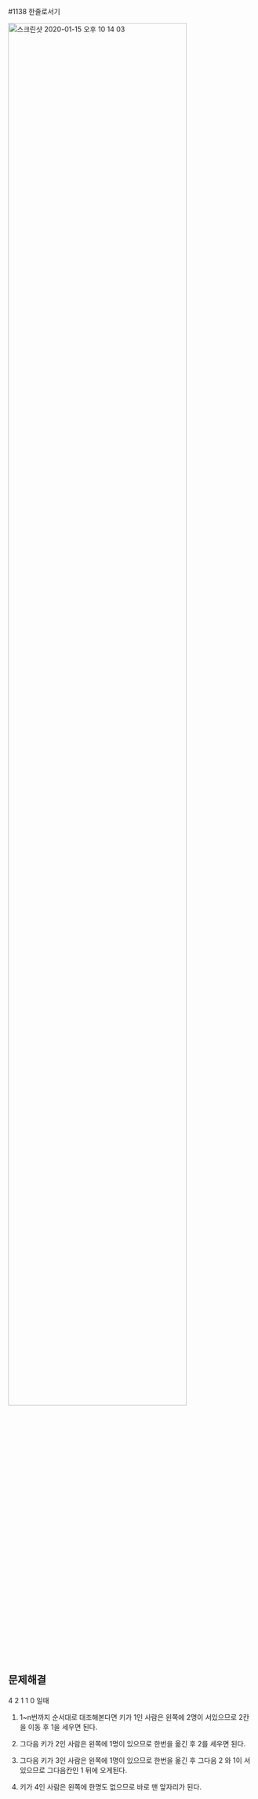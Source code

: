 #1138 한줄로서기

<img width= 85% alt="스크린샷 2020-01-15 오후 10 14 03" src="https://user-images.githubusercontent.com/56511253/73256440-3df5a580-4205-11ea-91d7-c7c8b4c34b72.PNG">
<br><br>


문제해결
-------

4
2 1 1 0 일때

1. 1~n번까지 순서대로 대조해본다면 키가 1인 사람은 왼쪽에 2명이 서있으므로 2칸을 이동 후 1을 세우면 된다.

2. 그다음 키가 2인 사람은 왼쪽에 1명이 있으므로 한번을 옮긴 후 2를 세우면 된다.

3. 그다음 키가 3인 사람은 왼쪽에 1명이 있으므로 한번을 옮긴 후 그다음 2 와 1이 서있으므로 그다음칸인 1 뒤에 오게된다.

4. 키가 4인 사람은 왼쪽에 한명도 없으므로 바로 맨 앞자리가 된다.
